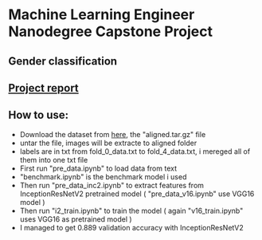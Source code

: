 # Machine Learning Engineer Nanodegree Capstone Project
## Gender classification

## [Project report](https://github.com/magdy-hasan/Machine-Learning-Engineer-Nanodegree-Program/blob/master/Capstone%20Project/report.pdf)

## How to use:
- Download the dataset from [here](https://www.openu.ac.il/home/hassner/Adience/data.html), the "aligned.tar.gz" file
- untar the file, images will be extracte to aligned folder
- labels are in txt from fold_0_data.txt to fold_4_data.txt, i mereged all of them into one txt file
- First run "pre_data.ipynb" to load data from text 
- "benchmark.ipynb" is the benchmark model i used
- Then run "pre_data_inc2.ipynb" to extract features from InceptionResNetV2 pretrained model ( "pre_data_v16.ipynb" use VGG16 model )
- Then run "i2_train.ipynb" to train the model ( again "v16_train.ipynb" uses VGG16 as pretrained model )
- I managed to get 0.889 validation accuracy with InceptionResNetV2

